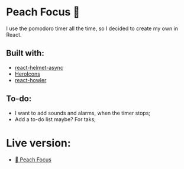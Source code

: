 # Peach Focus 🍑

I use the pomodoro timer all the time, so I decided to create my own in React.

## Built with:

- [react-helmet-async](https://www.npmjs.com/package/react-helmet-async)
- [HeroIcons](https://heroicons.com/)
- [react-howler](https://www.npmjs.com/package/react-howler)

## To-do:

- I want to add sounds and alarms, when the timer stops;
- Add a to-do list maybe? For taks;

# Live version:

- [🍑 Peach Focus](https://peach-focus.herokuapp.com/)
